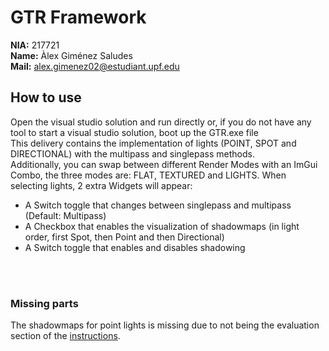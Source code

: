 # GTR Framework

**NIA:** 217721 <br>
**Name:** Àlex Giménez Saludes <br>
**Mail:** alex.gimenez02@estudiant.upf.edu <br>

## How to use

Open the visual studio solution and run directly or, if you do not have any tool to start a visual studio solution, boot up the GTR.exe file
<br>
This delivery contains the implementation of lights (POINT, SPOT and DIRECTIONAL) with the multipass and singlepass methods. <br>Additionally, you can swap between different Render Modes with an ImGui Combo, the three modes are: FLAT, TEXTURED and LIGHTS. When selecting lights, 2 extra Widgets will appear:<br>

- A Switch toggle that changes between singlepass and multipass (Default: Multipass)
- A Checkbox that enables the visualization of shadowmaps (in light order, first Spot, then Point and then Directional)
- A Switch toggle that enables and disables shadowing

<br> <br>

### Missing parts

The shadowmaps for point lights is missing due to not being the evaluation section of the [instructions](https://docs.google.com/presentation/d/1V4LeBHyZtTfkvAGaeogu9WFVzOJjWMuVk72FD_vd97Q/edit#slide=id.g845a05d37c_2_0).